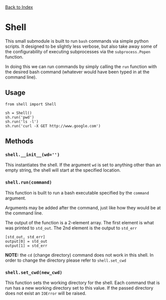 [Back to Index](README.md)

# Shell


This small submodule is built to run `bash` commands via simple python scripts. It designed to be slightly less verbose, but also take away some of the configurability of executing subprocesses via the `subprocess.Popen` function.

In doing this we can run commands by simply calling the `run` function with the desired bash command (whatever would have been typed in at the command line).

## Usage

	from shell import Shell
	
	sh = Shell()
	sh.run('pwd')
	sh.run('ls -l')
	sh.run('curl -X GET http://www.google.com')
	
## Methods

### `shell.__init__(wd='')`

This instantiates the shell. If the argument `wd` is set to anything other than an empty string, the shell will start at the specified location.

### `shell.run(command)`

This function is built to run a bash executable specified by the `command` argument.

Arguments may be added after the command, just like how they would be at the command line.

The output of the function is a 2-element array. The first element is what was printed to `std_out`. The 2nd element is the output to `std_err`

	[std_out, std_err]
	output[0] = std_out
	output[1] = std_err


**NOTE:** the `cd` (change directory) command does not work in this shell. In order to change the directory please refer to `shell.set_cwd`

### `shell.set_cwd(new_cwd)`

This function sets the working directory for the shell. Each command that is run has a new working directory set to this value. If the passed directory does not exist an `IOError` will be raised.
	

